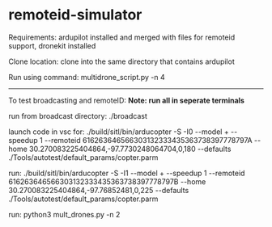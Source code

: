 # remoteid-simulator

Requirements:
ardupilot installed and merged with files for remoteid support, dronekit installed

Clone location:
clone into the same directory that contains ardupilot

Run using command:
multidrone_script.py -n 4

----------------------------------------------------------------------------------------

To test broadcasting and remoteID:
**Note: run all in seperate terminals**

run from broadcast directory:
./broadcast

launch code in vsc for:
./build/sitl/bin/arducopter -S -I0 --model + --speedup 1 --remoteid 616263646566303132333435363738397778797A --home 30.270083225404864,-97.7730248064704,0,180 --defaults ./Tools/autotest/default_params/copter.parm

run:
./build/sitl/bin/arducopter -S -I1 --model + --speedup 1 --remoteid 616263646566303132333435363738397778797B --home 30.270083225404864,-97.76852481,0,225 --defaults ./Tools/autotest/default_params/copter.parm

run:
python3 mult_drones.py -n 2

